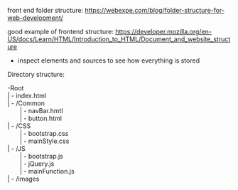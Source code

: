 front end folder structure: 
https://webexpe.com/blog/folder-structure-for-web-development/

good example of frontend structure:
https://developer.mozilla.org/en-US/docs/Learn/HTML/Introduction_to_HTML/Document_and_website_structure
  - inspect elements and sources to see how everything is stored

Directory structure:

-Root<br />
| - index.html<br />
| - /Common <!--used to store common html/css canvases--><br />
  | - navBar.hmtl<br />
  | - button.html<br />
| - /CSS<br />
  | - bootstrap.css<br />
  | - mainStyle.css<br />
| - /JS<br />
  | - bootstrap.js<br />
  | - jQuery.js<br />
  | - mainFunction.js<br />
| - /images<br />
